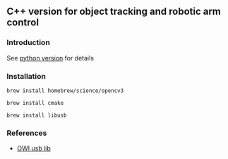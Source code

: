 ## C++ version for object tracking and robotic arm control

### Introduction
See [python version](https://github.com/anyili/object_tracking_python) for details

### Installation

```
brew install homebrew/science/opencv3
```

```
brew install cmake
```


```
brew install libusb
```
### References 
* [OWI usb lib](https://github.com/haroldl/owi)


